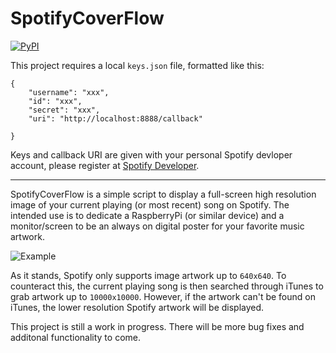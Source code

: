 # SpotifyCoverFlow

[![PyPI](https://img.shields.io/badge/Python-2.7.13-green.svg)]()

This project requires a local `keys.json` file, formatted like this: 

```
{
	"username": "xxx",
	"id": "xxx",
	"secret": "xxx",
	"uri": "http://localhost:8888/callback"
	
}
```

Keys and callback URI are given with your personal Spotify devloper account, please register at [Spotify Developer](https://developer.spotify.com/my-applications/#!/).

-----

SpotifyCoverFlow is a simple script to display a full-screen high resolution image of your current playing (or most recent) song on Spotify. The intended use is to dedicate a RaspberryPi (or similar device) and a monitor/screen to be an always on digital poster for your favorite music artwork.

![Example](http://i.imgur.com/FRqCD8r.png)

As it stands, Spotify only supports image artwork up to `640x640`. To counteract this, the current playing song is then searched through iTunes to grab artwork up to `10000x10000`. However, if the artwork can't be found on iTunes, the lower resolution Spotify artwork will be displayed.

This project is still a work in progress. There will be more bug fixes and additonal functionality to come.
